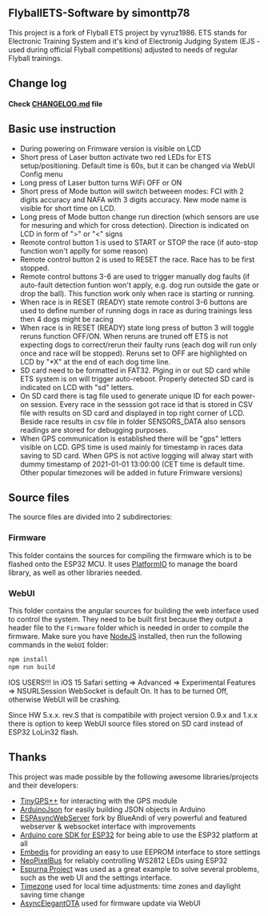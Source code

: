 ## FlyballETS-Software by simonttp78

This project is a fork of Flyball ETS project by vyruz1986.
ETS stands for Electronic Training System and it's kind of Electronig Judging System (EJS - used during official Flyball competitions) adjusted to needs of regular Flyball trainings.

## Change log

#### Check [CHANGELOG.md](https://github.com/simonttp78/FlyballETS-Software/blob/master/CHANGELOG.md) file

## Basic use instruction
- During powering on Frimware version is visible on LCD
- Short press of Laser button activate two red LEDs for ETS setup/positioning. Default time is 60s, but it can be changed via WebUI Config menu
- Long press of Laser button turns WiFi OFF or ON
- Short press of Mode button will switch betweeen modes: FCI with 2 digits accuracy and NAFA with 3 digits accuracy. New mode name is visible for short time on LCD.
- Long press of Mode button change run direction (which sensors are use for mesuring and which for cross detection). Direction is indicated on LCD in form of ">" or "<" signs
- Remote control button 1 is used to START or STOP the race (if auto-stop function won't applly for some reason)
- Remote control button 2 is used to RESET the race. Race has to be first stopped.
- Remote control buttons 3-6 are used to trigger manually dog faults (if auto-fault detection funtion won't apply, e.g. dog run outside the gate or drop the ball). This function work only when race is starting or running.
- When race is in RESET (READY) state remote control 3-6 buttons are used to define number of running dogs in race as during trainings less then 4 dogs might be racing
- When race is in RESET (READY) state long press of button 3 will toggle reruns function OFF/ON. When reruns are truned off ETS is not expecting dogs to correct/rerun their faulty runs (each dog will run only once and race will be stopped). Reruns set to OFF are highlighted on LCD by "*X" at the end of each dog time line.
- SD card need to be formatted in FAT32. Plging in or out SD card while ETS system is on will trigger auto-reboot. Properly detected SD card is indicated on LCD with "sd" letters.
- On SD card there is tag file used to generate unique ID for each power-on session. Every race in the sesssion got race id that is stored in CSV file with results on SD card and displayed in top right corner of LCD. Beside race results in csv file in folder SENSORS_DATA also sensors readings are stored for debugging purposes.
- When GPS communication is established there will be "gps" letters visible on LCD. GPS time is used mainly for timestamp in races data saving to SD card. When GPS is not active logging will alway start with dummy timestamp of 2021-01-01 13:00:00 (CET time is default time. Other popular timezones will be added in future Frimware versions)


## Source files

The source files are divided into 2 subdirectories:

### Firmware

This folder contains the sources for compiling the firmware which is to be flashed onto the ESP32 MCU.
It uses [PlatformIO](https://platformio.org/) to manage the board library, as well as other libraries needed.

### WebUI

This folder contains the angular sources for building the web interface used to control the system.
They need to be built first because they output a header file to the `Firmware` folder which is needed in order to compile the firmware.
Make sure you have [NodeJS](https://nodejs.org/en/download/) installed, then run the following commands in the `WebUI` folder:

```bash
npm install
npm run build
```

IOS USERS!!!
In iOS 15 Safari setting => Advanced => Experimental Features => NSURLSession WebSocket is default On. It has to be turned Off, otherwise WebUI will be crashing.

Since HW 5.x.x. rev.S that is compatibile with project version 0.9.x and 1.x.x there is option to keep WebUI source files stored on SD card instead of ESP32 LoLin32 flash.

## Thanks

This project was made possible by the following awesome libraries/projects and their developers:

- [TinyGPS++](http://arduiniana.org/libraries/tinygpsplus/) for interacting with the GPS module
- [ArduinoJson](https://github.com/bblanchon/ArduinoJson) for easily building JSON objects in Arduino
- [ESPAsyncWebServer](https://github.com/BlueAndi/ESPAsyncWebServer) fork by BlueAndi of very powerful and featured webserver & websocket interface with improvements
- [Arduino core SDK for ESP32](https://github.com/espressif/arduino-esp32) for being able to use the ESP32 platform at all
- [Embedis](https://github.com/thingSoC/embedis) for providing an easy to use EEPROM interface to store settings
- [NeoPixelBus](https://github.com/Makuna/NeoPixelBus) for reliably controlling WS2812 LEDs using ESP32
- [Espurna Project](https://github.com/xoseperez/espurna) was used as a great example to solve several problems, such as the web UI and the settings interface.
- [Timezone](https://github.com/JChristensen/Timezone) used for local time adjustments: time zones and daylight saving time change
- [AsyncElegantOTA](https://github.com/ayushsharma82/AsyncElegantOTA) used for firmware update via WebUI
